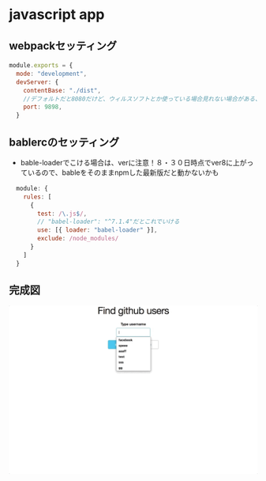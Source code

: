 # javascript app

## webpackセッティング
```js
module.exports = {
  mode: "development",
  devServer: {
    contentBase: "./dist",
    //デフォルトだと8080だけど、ウィルスソフトとか使っている場合見れない場合がある、その場合はここに記載して変更する
    port: 9898,
  }
```

## bablercのセッティング
- bable-loaderでこける場合は、verに注意！８・３０日時点でver8に上がっているので、bableをそのままnpmした最新版だと動かないかも
```js
  module: {
    rules: [
      {
        test: /\.js$/,
        // "babel-loader": "^7.1.4"だとこれでいける
        use: [{ loader: "babel-loader" }],
        exclude: /node_modules/
      }
    ]
  }
```


## 完成図
![完成図](./img/1.gif)
